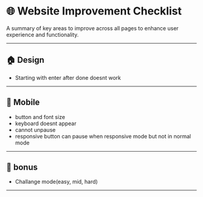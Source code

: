# 🌐 Website Improvement Checklist

A summary of key areas to improve across all pages to enhance user experience and functionality.

---

## 🏠 Design

- Starting with enter after done doesnt work

---

## 🚀 Mobile

- button and font size
- keyboard doesnt appear
- cannot unpause
- responsive button can pause when responsive mode but not in normal mode

---

## 🎁 bonus

- Challange mode(easy, mid, hard)

---
